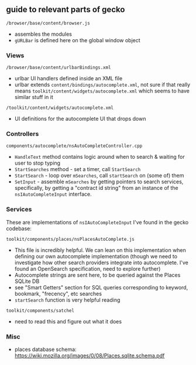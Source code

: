 ## guide to relevant parts of gecko

`/browser/base/content/browser.js`
  - assembles the modules
  - `gURLBar` is defined here on the global window object

### Views

`/browser/base/content/urlbarBindings.xml`
  - urlbar UI handlers defined inside an XML file
  - urlbar extends `content/bindings/autocomplete.xml`, not sure if that really means
    `toolkit/content/widgets/autocomplete.xml` which seems to have similar stuff in it

`/toolkit/content/widgets/autocomplete.xml`
  - UI definitions for the autocomplete UI that drops down

### Controllers

`components/autocomplete/nsAutoCompleteController.cpp`
  - `HandleText` method contains logic around when to search & waiting for user to stop typing
  - `StartSearches` method - set a timer, call `StartSearch`
  - `StartSearch` - loop over `mSearches`, call `startSearch` on (some of) them
  - `SetInput` - assemble `mSearches` by getting pointers to search services, specifically, by getting a "contract id string" from an instance of the `nsIAutoCompleteInput` interface.

### Services

These are implementations of `nsIAutoCompleteInput` I've found in the gecko codebase:

`toolkit/components/places/nsPlacesAutoComplete.js`
  - This file is incredibly helpful. We can lean on this implementation when defining our own autocomplete implementation (though we need to investigate how other search providers integrate into autocomplete. I've found an OpenSearch specification, need to explore further)
  - Autocomplete strings are sent here, to be queried against the Places SQLite DB
  - see "Smart Getters" section for SQL queries corresponding to keyword, bookmark, "frecency", etc searches
  - `startSearch` function is very helpful reading

`toolkit/components/satchel`
  - need to read this and figure out what it does

### Misc

- places database schema: https://wiki.mozilla.org/images/0/08/Places.sqlite.schema.pdf
